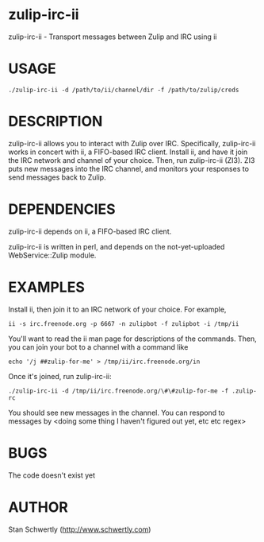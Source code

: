 # zulip-irc-ii

zulip-irc-ii - Transport messages between Zulip and IRC using ii

# USAGE

    ./zulip-irc-ii -d /path/to/ii/channel/dir -f /path/to/zulip/creds

# DESCRIPTION

zulip-irc-ii allows you to interact with Zulip over IRC. Specifically,
zulip-irc-ii works in concert with ii, a FIFO-based IRC client. Install ii,
and have it join the IRC network and channel of your choice. Then, run
zulip-irc-ii (ZI3). ZI3 puts new messages into the IRC channel, and monitors your
responses to send messages back to Zulip.

# DEPENDENCIES

zulip-irc-ii depends on ii, a FIFO-based IRC client.

zulip-irc-ii is written in perl, and depends on the not-yet-uploaded
WebService::Zulip module.

# EXAMPLES

Install ii, then join it to an IRC network of your choice. For example,

    ii -s irc.freenode.org -p 6667 -n zulipbot -f zulipbot -i /tmp/ii

You'll want to read the ii man page for descriptions of the commands. Then, you
can join your bot to a channel with a command like

    echo '/j ##zulip-for-me' > /tmp/ii/irc.freenode.org/in

Once it's joined, run zulip-irc-ii:

    ./zulip-irc-ii -d /tmp/ii/irc.freenode.org/\#\#zulip-for-me -f .zulip-rc

You should see new messages in the channel. You can respond to messages by
<doing some thing I haven't figured out yet, etc etc regex>

# BUGS

The code doesn't exist yet

# AUTHOR

Stan Schwertly (http://www.schwertly.com)
